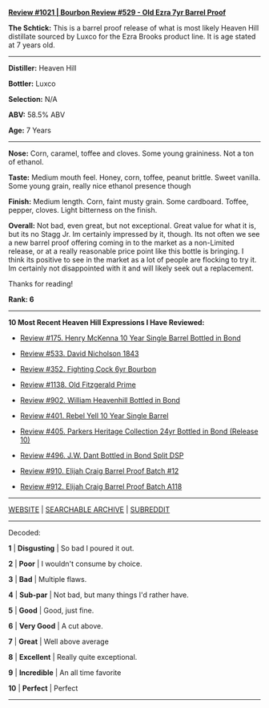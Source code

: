 
[**Review #1021 | Bourbon Review #529 - Old Ezra 7yr Barrel Proof**]( https://t8ke.review/review-1021-old-ezra-7yr-barrel-proof/)

**The Schtick:** This is a barrel proof release of what is most likely Heaven Hill distillate sourced by Luxco for the Ezra Brooks product line. It is age stated at 7 years old. 

-----

**Distiller:** Heaven Hill

**Bottler:** Luxco

**Selection:** N/A

**ABV:** 58.5% ABV

**Age:** 7 Years 

-----

**Nose:**  Corn, caramel, toffee and cloves. Some young graininess. Not a ton of ethanol.  

**Taste:** Medium mouth feel. Honey, corn, toffee, peanut brittle. Sweet vanilla. Some young grain, really nice ethanol presence though

**Finish:** Medium length. Corn, faint musty grain. Some cardboard. Toffee, pepper, cloves. Light bitterness on the finish. 

**Overall:** Not bad, even great, but not exceptional. Great value for what it is, but its no Stagg Jr. Im certainly impressed by it, though. Its not often we see a new barrel proof offering coming in to the market as a non-Limited release, or at a really reasonable price point like this bottle is bringing. I think its positive to see in the market as a lot of people are flocking to try it. Im certainly not disappointed with it and will likely seek out a replacement.   

Thanks for reading!

**Rank: 6**

----- 

**10 Most Recent Heaven Hill Expressions I Have Reviewed:** 

- [Review #175. Henry McKenna 10 Year Single Barrel Bottled in Bond]( https://t8ke.review/review-175-henry-mckenna-10yr-bottled-in-bond-re-review/) 

- [Review #533. David Nicholson 1843]( https://t8ke.review/review-533-david-nicholson-1843/) 

- [Review #352. Fighting Cock 6yr Bourbon]( https://t8ke.review/review-352-fighting-cock-6yr/) 

- [Review #1138. Old Fitzgerald Prime]( https://t8ke.review/review-1138-old-fitzgerald-prime/) 

- [Review #902. William Heavenhill Bottled in Bond]( https://t8ke.review/review-902-william-heavenhill-bottled-in-bond/) 

- [Review #401. Rebel Yell 10 Year Single Barrel]( https://t8ke.review/review-401-rebel-yell-single-barrel-10yr/) 

- [Review #405. Parkers Heritage Collection 24yr Bottled in Bond (Release 10)]( https://t8ke.review/review-405-parkers-heritage-collection-10-24yr-bottled-in-bond/) 

- [Review #496. J.W. Dant Bottled in Bond Split DSP]( https://t8ke.review/review-496-jw-dant-split-dsp-131/) 

- [Review #910. Elijah Craig Barrel Proof Batch #12]( https://t8ke.review/review-910-elijah-craig-barrel-proof-batch-12/) 

- [Review #912. Elijah Craig Barrel Proof Batch A118]( https://t8ke.review/review-912-elijah-craig-barrel-proof-batch-a118/) 

-----

[WEBSITE](https://t8ke.review) | [SEARCHABLE ARCHIVE](https://t8ke.review/review-archive/) | [SUBREDDIT](https://reddit.com/r/t8kereviews)

-----

Decoded:

**1** | **Disgusting** | So bad I poured it out.

**2** | **Poor** | I wouldn't consume by choice.

**3** | **Bad** | Multiple flaws.

**4** | **Sub-par** | Not bad, but many things I'd rather have.

**5** | **Good** | Good, just fine.

**6** | **Very Good** | A cut above.

**7** | **Great** | Well above average

**8** | **Excellent** | Really quite exceptional.

**9** | **Incredible** | An all time favorite

**10** | **Perfect** | Perfect

----

